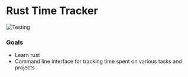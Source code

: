 # Rust Time Tracker
![Testing]([https://github.com/ejendret/rust-time-tracker/actions/workflows/rust.yml/badge.svg])
### Goals
- Learn rust
- Command line interface for tracking time spent on various tasks and projects

